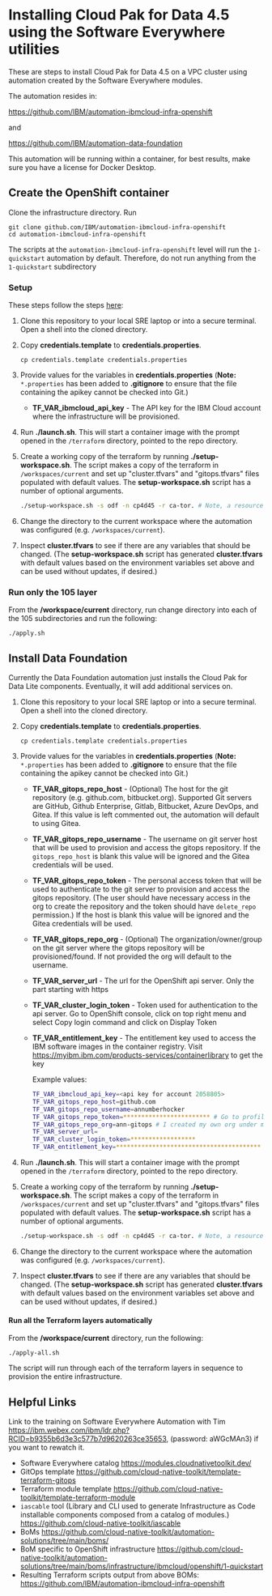 # Installing Cloud Pak for Data 4.5 using the Software Everywhere utilities

These are steps to install Cloud Pak for Data 4.5 on a VPC cluster using automation created by the Software Everywhere modules.

The automation resides in: 

https://github.com/IBM/automation-ibmcloud-infra-openshift

and

https://github.com/IBM/automation-data-foundation

This automation will be running within a container, for best results, make sure you have a license for Docker Desktop.

## Create the OpenShift container
Clone the infrastructure directory. Run 
```
git clone github.com/IBM/automation-ibmcloud-infra-openshift
cd automation-ibmcloud-infra-openshift
```
The scripts at the `automation-ibmcloud-infra-openshift` level will run the `1-quickstart` automation by default.  Therefore, do not run anything from the `1-quickstart` subdirectory

### Setup

These steps follow the steps [here](https://github.com/IBM/automation-ibmcloud-infra-openshift/blob/main/README.md#setup):

1. Clone this repository to your local SRE laptop or into a secure terminal. Open a shell into the cloned directory.
2. Copy **credentials.template** to **credentials.properties**.
    ```shell
    cp credentials.template credentials.properties
    ```
3. Provide values for the variables in **credentials.properties** (**Note:** `*.properties` has been added to **.gitignore** to ensure that the file containing the apikey cannot be checked into Git.)
   - **TF_VAR_ibmcloud_api_key** - The API key for the IBM Cloud account where the infrastructure will be provisioned.

4. Run **./launch.sh**. This will start a container image with the prompt opened in the `/terraform` directory, pointed to the repo directory.
5. Create a working copy of the terraform by running **./setup-workspace.sh**. The script makes a copy of the terraform in `/workspaces/current` and set up "cluster.tfvars" and "gitops.tfvars" files populated with default values. The **setup-workspace.sh** script has a number of optional arguments.

    ```bash
    ./setup-workspace.sh -s odf -n cp4d45 -r ca-tor. # Note, a resource group will be created and all resources will be prefixed from the -n value   
    ```

6. Change the directory to the current workspace where the automation was configured (e.g. `/workspaces/current`).
7. Inspect **cluster.tfvars** to see if there are any variables that should be changed. (The **setup-workspace.sh** script has generated **cluster.tfvars** with default values based on the environment variables set above and can be used without updates, if desired.)

### Run only the 105 layer

From the **/workspace/current** directory, run change directory into each of the 105 subdirectories and run the following:

```shell
./apply.sh
```

## Install Data Foundation

Currently the Data Foundation automation just installs the Cloud Pak for Data Lite components.  Eventually, it will add additional services on.

1. Clone this repository to your local SRE laptop or into a secure terminal. Open a shell into the cloned directory.
2. Copy **credentials.template** to **credentials.properties**.
    ```shell
    cp credentials.template credentials.properties
    ```
3. Provide values for the variables in **credentials.properties** (**Note:** `*.properties` has been added to **.gitignore** to ensure that the file containing the apikey cannot be checked into Git.)

   - **TF_VAR_gitops_repo_host** - (Optional) The host for the git repository (e.g. github.com, bitbucket.org). Supported Git servers are GitHub, Github Enterprise, Gitlab, Bitbucket, Azure DevOps, and Gitea. If this value is left commented out, the automation will default to using Gitea.
   - **TF_VAR_gitops_repo_username** - The username on git server host that will be used to provision and access the gitops repository. If the `gitops_repo_host` is blank this value will be ignored and the Gitea credentials will be used.
   - **TF_VAR_gitops_repo_token** - The personal access token that will be used to authenticate to the git server to provision and access the gitops repository. (The user should have necessary access in the org to create the repository and the token should have `delete_repo` permission.) If the host is blank this value will be ignored and the Gitea credentials will be used.
   - **TF_VAR_gitops_repo_org** - (Optional) The organization/owner/group on the git server where the gitops repository will be provisioned/found. If not provided the org will default to the username.
   - **TF_VAR_server_url** - The url for the OpenShift api server. Only the part starting with https
   - **TF_VAR_cluster_login_token** - Token used for authentication to the api server. Go to OpenShift console, click on top right menu and select Copy login command and click on Display Token
   - **TF_VAR_entitlement_key** - The entitlement key used to access the IBM software images in the container registry. Visit https://myibm.ibm.com/products-services/containerlibrary to get the key
   
       Example values:
      ```bash
      TF_VAR_ibmcloud_api_key=<api key for account 2058805>
      TF_VAR_gitops_repo_host=github.com
      TF_VAR_gitops_repo_username=annumberhocker
      TF_VAR_gitops_repo_token=************************ # Go to profiles settings, developer settings, choose `repo` and `delete_repo` permissions.
      TF_VAR_gitops_repo_org=ann-gitops # I created my own org under my private username to isolate the repos created by ArgoCD 
      TF_VAR_server_url=
      TF_VAR_cluster_login_token=******************
      TF_VAR_entitlement_key=****************************************

      ```
4. Run **./launch.sh**. This will start a container image with the prompt opened in the `/terraform` directory, pointed to the repo directory.
5. Create a working copy of the terraform by running **./setup-workspace.sh**. The script makes a copy of the terraform in `/workspaces/current` and set up "cluster.tfvars" and "gitops.tfvars" files populated with default values. The **setup-workspace.sh** script has a number of optional arguments.

    ```bash
    ./setup-workspace.sh -s odf -n cp4d45 -r ca-tor. # Note, a resource group will be created and all resources will be prefixed from the -n value   
    ```
    
6. Change the directory to the current workspace where the automation was configured (e.g. `/workspaces/current`).
7. Inspect **cluster.tfvars** to see if there are any variables that should be changed. (The **setup-workspace.sh** script has generated **cluster.tfvars** with default values based on the environment variables set above and can be used without updates, if desired.)
#### Run all the Terraform layers automatically

From the **/workspace/current** directory, run the following:

```shell
./apply-all.sh
```

The script will run through each of the terraform layers in sequence to provision the entire infrastructure.
## Helpful Links
Link to the training on Software Everywhere Automation with Tim https://ibm.webex.com/ibm/ldr.php?RCID=b9355b6d3e3c577b7d9620263ce35653, (password: aWGcMAn3) if you want to rewatch it.

- Software Everywhere catalog https://modules.cloudnativetoolkit.dev/
- GitOps template https://github.com/cloud-native-toolkit/template-terraform-gitops
- Terraform module template https://github.com/cloud-native-toolkit/template-terraform-module
- `iascable` tool (Library and CLI used to generate Infrastructure as Code installable components composed from a catalog of modules.) https://github.com/cloud-native-toolkit/iascable
- BoMs https://github.com/cloud-native-toolkit/automation-solutions/tree/main/boms/
- BoM specific to OpenShift infrastructure https://github.com/cloud-native-toolkit/automation-solutions/tree/main/boms/infrastructure/ibmcloud/openshift/1-quickstart
- Resulting Terraform scripts output from above BOMs: https://github.com/IBM/automation-ibmcloud-infra-openshift
